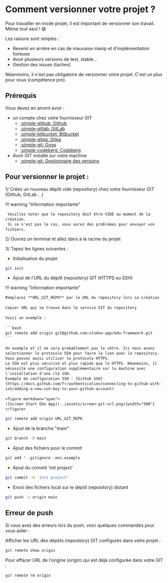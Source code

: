 # Comment versionner votre projet ?

Pour travailler en mode projet, il est important de versionner son travail. Même tout seul ! :smile:

Les raisons sont simples :

- Revenir en arrière en cas de mauvaise manip et d'implémentation foireuse
- Avoir plusieurs versions de test, stable…
- Gestion des issues (taches)

Néanmoins, il n'est pas obligatoire de versionner votre projet. C'est un plus pour vous (compétence pro).

## Prérequis

Vous devez en amont avoir : 

- un compte chez votre fournisseur GIT
    - [:simple-github: Github](https://github.com)
    - [:simple-gitlab: GitLab](https://gitlab.com)
    - [:simple-bitbucket: Bitbucket](https://bitbucket.org)
    - [:simple-gitea: Gitea](https://gitea.io/fr-fr)
    - [:simple-git: Gogs](https://gogs.io)
    - [:simple-codeberg: Codeberg](https://codeberg.org)
- Avoir GIT installé sur votre machine
    - [:simple-git: Gestionnaire des versions](prerequis.md#gestionnaire-des-versions)

## Pour versionner le projet :

1/ Créez un nouveau dépôt vide (repository) chez votre fournisseur GIT (Github, GitLab ...)

!!! warning "Information importante"
    
     Veuillez noter que le repository doit être VIDE au moment de la création.
     Si ce n'est pas le cas, vous aurez des problèmes pour envoyer vos fichiers.

2/ Ouvrez un terminal et allez dans à la racine du projet

3/ Tapez les lignes suivantes :

- Initialisation du projet

````Bash
git init
````

- Ajout de l'URL du dépôt (repository) GIT (HTTPS ou SSH)

!!! warning "Information importante"
    
    Remplacez **URL_GIT_REPO** par le URL du repository lors sa création

    Copier URL qui se trouve dans le service GIT du repository

    Voici un exemple :

    ```bash
    git remote add origin git@github.com:studoo-app/edu-framework.git
    ```

    Un exemple et il ne sera probablement pas le vôtre. Ici nous avons selectionner le protocole SSH pour faire le lien avec le repository. Vous pouvez aussi utiliser le protocole HTTPS.
    Le SSH est plus sécurisé et plus rapide que le HTTPS. Néanmoins, il nécessite une configuration supplémentaire sur la machine avec l'installation d'une clé SSH.
    Exemple de configuration SSH : [Github SSH](https://docs.github.com/fr/authentication/connecting-to-github-with-ssh/adding-a-new-ssh-key-to-your-github-account)

    <figure markdown="span">
    ![Screen Start Edu App](../assets/screen-git-url.png){width="500"}
    </figure>


````Bash
git remote add origin URL_GIT_REPO
````

- Ajout de la branche "main"

````Bash
git branch -M main
````

- Ajout des fichiers pour le commit

````Bash
git add * .gitignore .env.example
````

- Ajout du commit 'init project'

````Bash
git commit -m 'init project'
````

- Envoi des fichiers local sur le dépôt (repository) distant

````Bash
git push -u origin main
````

## Erreur de push

Si vous avez des erreurs lors du push, voici quelques commandes pour vous aider :

Afficher les URL des dépôts (repository) GIT configurés dans votre projet :

````Bash
git remote show origin
````

Pour effacer URL de l'origine (origin) qui est déjà configurée dans votre GIT :
````Bash
git remote rm origin
````

